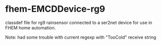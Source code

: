 # fhem-EMCDDevice-rg9

classdef file for rg9 rainsensor connected to a ser2net device for use in FHEM home automation.


Note: had some trouble with current regexp with "TooCold" receive string 
